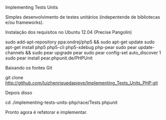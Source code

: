  Implementing Tests Units

Simples desenvolvimento de testes unitários (indepentende de bibliotecas e/ou frameworks). 

Instalação dos requisitos no Ubuntu 12.04 (Precise Pangolin)

sudo add-apt-repository ppa:ondrej/php5 && sudo apt-get update
sudo apt-get install php5 php5-cli php5-xdebug php-pear
sudo pear update-channels && sudo pear upgrade pear
sudo pear config-set auto_discover 1
sudo pear install pear.phpunit.de/PHPUnit

Baixando os fontes
Git

git clone http://github.com/luizhenriquedapieve/Implementing_Tests_Units_PHP.git


Depois disso

cd ./implementing-tests-units-php/race/Tests
phpunit

Pronto agora é refatorar e implementar.


